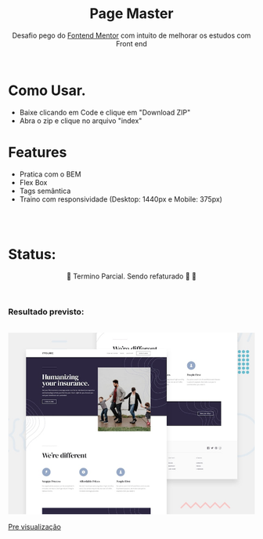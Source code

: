 <h1 align="center">Page Master</h1>
<p align="center">Desafio pego do <a href="https://www.frontendmentor.io/">Fontend Mentor</a> com intuito de melhorar os estudos com Front end</p>
<br>

# Como Usar.

*   Baixe clicando em Code e clique em "Download ZIP"
*   Abra o zip e clique no arquivo "index"

# Features
*   Pratica com o BEM
*   Flex Box
*   Tags semântica
*   Traino com responsividade (Desktop: 1440px e Mobile: 375px)
<br>
<br>

# Status:

<p align="center">🚧 Termino Parcial. Sendo refaturado 🚀 🚧</p>
<br>

### Resultado previsto:
<br>
<img src="./images/desktop-preview.jpg">

<a href="https://daniel-rangel.github.io/d-page_master/">Pre visualização</a>